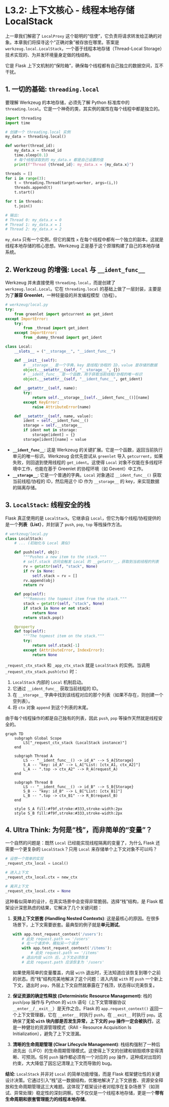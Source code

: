 # L3.2: 上下文核心 - 线程本地存储 LocalStack

上一章我们解密了 `LocalProxy` 这个聪明的“信使”，它负责将请求转发给正确的对象。本章我们将探寻这个“正确对象”被存放在哪里。答案是 `werkzeug.local.LocalStack`，一个基于线程本地存储（Thread-Local Storage）技术实现的、为并发环境量身定做的栈结构。

它是 Flask 上下文机制的“保险箱”，确保每个线程都有自己独立的数据空间，互不干扰。

## 1. 一切的基础: `threading.local`

要理解 Werkzeug 的本地存储，必须先了解 Python 标准库中的 `threading.local`。它是一个神奇的类，其实例的属性在每个线程中都是独立的。

```python
import threading
import time

# 创建一个 threading.local 实例
my_data = threading.local()

def worker(thread_id):
    my_data.x = thread_id
    time.sleep(0.1)
    # 每个线程读取到的 my_data.x 都是自己设置的值
    print(f"Thread {thread_id}: my_data.x = {my_data.x}")

threads = []
for i in range(3):
    t = threading.Thread(target=worker, args=(i,))
    threads.append(t)
    t.start()

for t in threads:
    t.join()

# 输出:
# Thread 0: my_data.x = 0
# Thread 1: my_data.x = 1
# Thread 2: my_data.x = 2
```

`my_data` 只有一个实例，但它的属性 `x` 在每个线程中都有一个独立的副本。这就是线程本地存储的核心思想。Werkzeug 正是基于这个原理构建了自己的本地存储系统。

## 2. Werkzeug 的增强: `Local` 与 `__ident_func__`

Werkzeug 并未直接使用 `threading.local`，而是创建了 `werkzeug.local.Local`。它在 `threading.local` 的基础上做了一层封装，主要是为了**兼容 Greenlet**，一种轻量级的并发编程模型（协程）。

```python
# werkzeug/local.py
try:
    from greenlet import getcurrent as get_ident
except ImportError:
    try:
        from _thread import get_ident
    except ImportError:
        from _dummy_thread import get_ident

class Local:
    __slots__ = ("__storage__", "__ident_func__")

    def __init__(self):
        # __storage__ 是一个字典，key 是线程/协程的 ID，value 是存储的数据
        object.__setattr__(self, "__storage__", {})
        # __ident_func__ 是一个函数，用于获取当前线程/协程的唯一标识
        object.__setattr__(self, "__ident_func__", get_ident)

    def __getattr__(self, name):
        try:
            return self.__storage__[self.__ident_func__()][name]
        except KeyError:
            raise AttributeError(name)

    def __setattr__(self, name, value):
        ident = self.__ident_func__()
        storage = self.__storage__
        if ident not in storage:
            storage[ident] = {}
        storage[ident][name] = value
```

- **`__ident_func__`**: 这是 Werkzeug 的关键扩展。它是一个函数，返回当前执行单元的唯一标识。Werkzeug 会优先尝试从 `greenlet` 导入 `getcurrent`，如果失败，则回退到使用线程的 `get_ident`。这使得 `Local` 对象不仅能在多线程环境中工作，也能在基于 Greenlet 的协程环境（如 Gevent）中工作。
- **`__storage__`**: 它是一个普通的字典。`Local` 对象通过 `__ident_func__()` 获取当前线程/协程的 ID，然后用这个 ID 作为 `__storage__` 的 key，来实现数据的隔离存储。

## 3. `LocalStack`: 线程安全的栈

Flask 真正使用的是 `LocalStack`。它继承自 `Local`，但它为每个线程/协程提供的是一个**列表（List）**，并封装了 `push`, `pop`, `top` 等栈操作方法。

```python
# werkzeug/local.py
class LocalStack:
    # ... (初始化与 Local 类似)

    def push(self, obj):
        """Pushes a new item to the stack."""
        # self.stack 访问会触发 Local 的 __getattr__，获取到当前线程的列表
        rv = getattr(self, "stack", None)
        if rv is None:
            self.stack = rv = []
        rv.append(obj)
        return rv

    def pop(self):
        """Removes the topmost item from the stack."""
        stack = getattr(self, "stack", None)
        if stack is None or not stack:
            return None
        return stack.pop()

    @property
    def top(self):
        """The topmost item on the stack."""
        try:
            return self.stack[-1]
        except (AttributeError, IndexError):
            return None
```

`_request_ctx_stack` 和 `_app_ctx_stack` 就是 `LocalStack` 的实例。当调用 `_request_ctx_stack.push(ctx)` 时：
1.  `LocalStack` 内部的 `Local` 机制启动。
2.  它通过 `__ident_func__` 获取当前线程的 ID。
3.  在 `__storage__` 字典中找到该线程对应的那个列表（如果不存在，则创建一个空列表）。
4.  将 `ctx` 对象 `append` 到这个列表的末尾。

由于每个线程操作的都是自己独有的列表，因此 `push`, `pop` 等操作天然就是线程安全的。

```mermaid
graph TD
    subgraph Global Scope
        LS["_request_ctx_stack (LocalStack instance)"]
    end

    subgraph Thread A
        LS -- "__ident_func__() -> id_A" --> S_A{Storage}
        S_A -- "key: id_A" --> L_A["List: [ctx_A1, ctx_A2]"]
        L_A -- ".top -> ctx_A2" --> R_A(request_A)
    end

    subgraph Thread B
        LS -- "__ident_func__() -> id_B" --> S_B{Storage}
        S_B -- "key: id_B" --> L_B["List: [ctx_B1]"]
        L_B -- ".top -> ctx_B1" --> R_B(request_B)
    end

    style S_A fill:#f9f,stroke:#333,stroke-width:2px
    style S_B fill:#f9f,stroke:#333,stroke-width:2px
```

## 4. Ultra Think: 为何是“栈”，而非简单的“变量”？

一个自然的问题是：既然 `Local` 已经能实现线程隔离的变量了，为什么 Flask 还需要一个更复杂的 `LocalStack`？只用 `Local` 来存储单个上下文对象不可以吗？

```python
# 设想一个简单的实现
_request_ctx_local = Local()

# 进入上下文
_request_ctx_local.ctx = new_ctx

# 离开上下文
_request_ctx_local.ctx = None
```

这种看似简单的设计，在真实场景中会变得非常脆弱。选择“栈”结构，是 Flask 框架设计深思熟虑的结果，它解决了几个关键问题：

1.  **支持上下文嵌套 (Handling Nested Contexts)**: 这是最核心的原因。在很多场景下，上下文需要嵌套。最典型的例子就是**单元测试**。
    ```python
    with app.test_request_context('/users'):
        # 此处 request.path == '/users'
        # 在一个请求中，模拟另一个请求
        with app.test_request_context('/items'):
            # 此处 request.path == '/items'
        # 退出内层 with 后，上下文必须恢复
        # 此处 request.path 应该恢复为 '/users'
    ```
    如果使用简单的变量覆盖，内层 `with` 退出时，无法知道应该恢复到哪个之前的状态。而“栈”结构完美地解决了这个问题：进入内层 `with` 时 `push` 一个新上下文，退出时 `pop`，外层上下文自然就暴露在了栈顶，状态得以完美恢复。

2.  **保证资源的确定性释放 (Deterministic Resource Management)**: 栈的 `push`/`pop` 操作与 Python 的 `with` 语句（上下文管理器协议 `__enter__`/`__exit__`）是天作之合。Flask 的 `app.request_context()` 返回一个上下文管理器，它在 `__enter__` 时执行 `push`，在 `__exit__` 时执行 `pop`。这确保了**无论 `with` 块内部是否发生异常，上下文的 `pop` 操作一定会被执行**。这是一种健壮的资源管理模式（RAII - Resource Acquisition Is Initialization），避免了上下文泄漏。

3.  **清晰的生命周期管理 (Clear Lifecycle Management)**: 栈结构强制了一种后进先出（LIFO）的生命周期管理模式。这使得上下文的创建和销毁顺序变得清晰、可预测。任何 `push` 操作都必须有一个对应的 `pop` 操作，这种成对出现的约束，大大降低了因忘记清理上下文而导致的 bug。

**结论**: `LocalStack` 并非对 `Local` 的简单功能增强，而是 Flask 框架健壮性的关键设计决策。它通过引入“栈”这一数据结构，优雅地解决了上下文嵌套、资源安全释放和生命周期管理这三大难题。这体现了框架设计者对程序在复杂场景下（如测试、异常处理）稳定性的深刻洞察。它不仅仅是一个线程本地存储，更是一个**带有生命周期和嵌套管理能力的线程本地存储**。